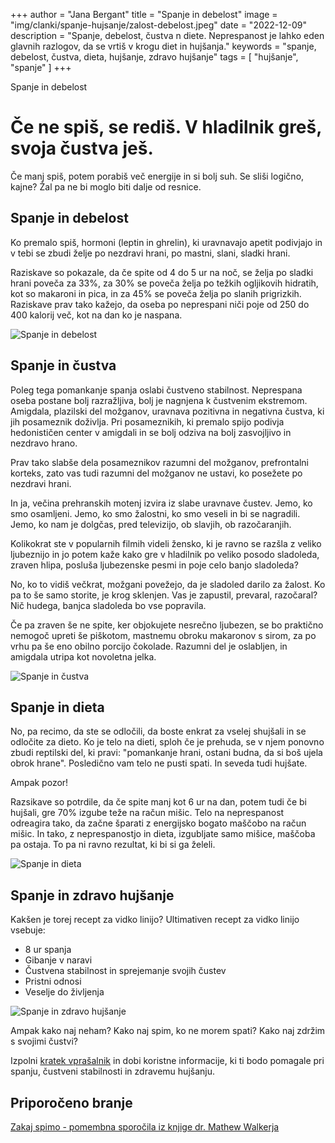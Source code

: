 +++
author = "Jana Bergant"
title = "Spanje in debelost"
image = "img/clanki/spanje-hujsanje/zalost-debelost.jpeg"
date = "2022-12-09"
description = "Spanje, debelost, čustva n diete. Neprespanost je lahko eden glavnih razlogov, da se vrtiš v krogu diet in hujšanja."
keywords = "spanje, debelost, čustva, dieta, hujšanje, zdravo hujšanje"
tags = [
    "hujšanje",
    "spanje"
]
+++

Spanje in debelost




# Če ne spiš, se rediš. V hladilnik greš, svoja čustva ješ.

Če manj spiš, potem porabiš več energije in si bolj suh. Se sliši logično, kajne?
Žal pa ne bi moglo biti dalje od resnice. 

## Spanje in debelost

Ko premalo spiš, hormoni (leptin in ghrelin), ki uravnavajo apetit podivjajo in v tebi se zbudi želje po nezdravi hrani, po mastni, slani, sladki hrani. 

Raziskave so pokazale, da če spite od 4 do 5 ur na noč, se želja po sladki hrani poveča za 33%, za 30% se poveča želja po težkih ogljikovih hidratih, kot so makaroni in pica, in za 45% se poveča želja po slanih prigrizkih.
Raziskave prav tako kažejo, da oseba po neprespani niči poje od 250 do 400 kalorij več, kot na dan ko je naspana.


![Spanje in debelost](/img/clanki/spanje-hujsanje/spanje-in-debelost.gif)

## Spanje in čustva

Poleg tega pomankanje spanja oslabi čustveno stabilnost. Neprespana oseba postane bolj razražljiva, bolj je nagnjena k čustvenim ekstremom. Amigdala, plazilski del možganov, uravnava pozitivna in negativna čustva, ki jih posameznik doživlja. Pri posameznikih, ki premalo spijo podivja hedonističen center v amigdali in se bolj odziva na bolj zasvojljivo in nezdravo hrano. 

Prav tako slabše dela posameznikov razumni del možganov, prefrontalni korteks, zato vas tudi razumni del možganov ne ustavi, ko posežete po nezdravi hrani.

In ja, večina prehranskih motenj izvira iz slabe uravnave čustev. Jemo, ko smo osamljeni. Jemo, ko smo žalostni, ko smo veseli in bi se nagradili. Jemo, ko nam je dolgčas, pred televizijo, ob slavjih, ob razočaranjih. 

Kolikokrat ste v popularnih filmih videli žensko, ki je ravno se razšla z veliko ljubeznijo in jo potem kaže kako gre v hladilnik po veliko posodo sladoleda, zraven hlipa, posluša ljubezenske pesmi in poje celo banjo sladoleda?

No, ko to vidiš večkrat, možgani povežejo, da je sladoled darilo za žalost. Ko pa to še samo storite, je krog sklenjen. Vas je zapustil, prevaral, razočaral? Nič hudega, banjca sladoleda bo vse popravila.

Če pa zraven še ne spite, ker objokujete nesrečno ljubezen, se bo praktično nemogoč upreti še piškotom, mastnemu obroku makaronov s sirom, za po vrhu pa še eno obilno porcijo čokolade. Razumni del je oslabljen, in amigdala utripa kot novoletna jelka.

![Spanje in čustva](/img/clanki/spanje-hujsanje/spanje-in-custva.jpeg)

## Spanje in dieta

No, pa recimo, da ste se odločili, da boste enkrat za vselej shujšali in se odločite za dieto. Ko je telo na dieti, sploh če je prehuda, se v njem ponovno zbudi reptilski del, ki pravi: "pomankanje hrani, ostani budna, da si boš ujela obrok hrane". Posledično vam telo ne pusti spati. In seveda tudi hujšate.

Ampak pozor!

Razsikave so potrdile, da če spite manj kot 6 ur na dan, potem tudi če bi hujšali, gre 70% izgube teže na račun mišic. Telo na neprespanost odreagira tako, da začne šparati z energijsko bogato maščobo na račun mišic. In tako, z neprespanostjo in dieta, izgubljate samo mišice, maščoba pa ostaja. To pa ni ravno rezultat, ki bi si ga želeli.

![Spanje in dieta](/img/clanki/spanje-hujsanje/spanje-dieta.jpeg)

## Spanje in zdravo hujšanje

Kakšen je torej recept za vidko linijo?
Ultimativen recept za vidko linijo vsebuje:
- 8 ur spanja 
- Gibanje v naravi
- Čustvena stabilnost in sprejemanje svojih čustev
- Pristni odnosi
- Veselje do življenja

![Spanje in zdravo hujšanje](/img/clanki/spanje-hujsanje/spanje-zdravo-hujsanje.jpeg)


Ampak kako naj neham? Kako naj spim, ko ne morem spati? Kako naj zdržim s svojimi čustvi?

Izpolni <a href="https://www.surveymonkey.com/r/8VN9DXG" class="surveyspanjehujsanje">kratek vprašalnik</a> in dobi koristne informacije, ki ti bodo pomagale pri spanju, čustveni stabilnosti in zdravemu hujšanju. 





## Priporočeno branje
<a href="https://www.nikolisama.si/blog/zakaj-spimo-mathew-walker/" class="surveyspanjehujsanje">Zakaj spimo - pomembna sporočila iz knjige dr. Mathew Walkerja</a>






